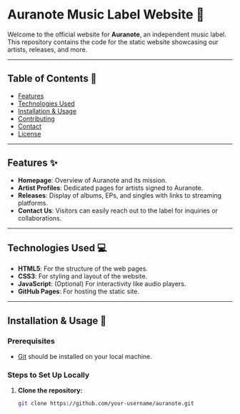 # Auranote Music Label Website 🎵

Welcome to the official website for **Auranote**, an independent music label. This repository contains the code for the static website showcasing our artists, releases, and more.

---

## Table of Contents 📑
- [Features](#features)
- [Technologies Used](#technologies-used)
- [Installation & Usage](#installation--usage)
- [Contributing](#contributing)
- [Contact](#contact)
- [License](#license)

---

## Features ✨
- **Homepage**: Overview of Auranote and its mission.
- **Artist Profiles**: Dedicated pages for artists signed to Auranote.
- **Releases**: Display of albums, EPs, and singles with links to streaming platforms.
- **Contact Us**: Visitors can easily reach out to the label for inquiries or collaborations.

---

## Technologies Used 💻
- **HTML5**: For the structure of the web pages.
- **CSS3**: For styling and layout of the website.
- **JavaScript**: (Optional) For interactivity like audio players.
- **GitHub Pages**: For hosting the static site.

---

## Installation & Usage 🚀

### Prerequisites
- [Git](https://git-scm.com/) should be installed on your local machine.

### Steps to Set Up Locally
1. **Clone the repository:**
   ```bash
   git clone https://github.com/your-username/auranote.git
